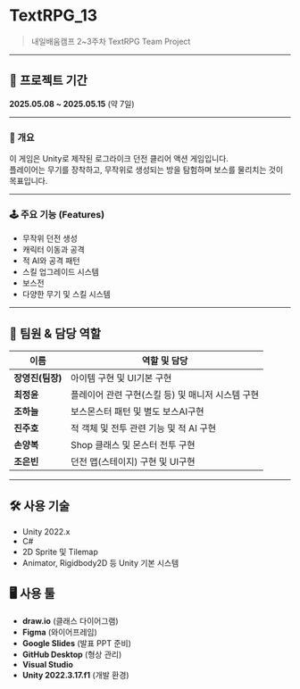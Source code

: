 
# TextRPG_13  
> 내일배움캠프 2~3주차 TextRPG Team Project  

---

## 📆 프로젝트 기간  
**2025.05.08 ~ 2025.05.15** (약 7일)

---


### 📖 개요  
이 게임은 Unity로 제작된 로그라이크 던전 클리어 액션 게임입니다.  
플레이어는 무기를 장착하고, 무작위로 생성되는 방을 탐험하며 보스를 물리치는 것이 목표입니다.

---

###  🕹️ 주요 기능 (Features)
- 무작위 던전 생성
- 캐릭터 이동과 공격
- 적 AI와 공격 패턴
- 스킬 업그레이드 시스템
- 보스전
- 다양한 무기 및 스킬 시스템

---

## 👥 팀원 & 담당 역할  

| 이름            | 역할 및 담당                                                         |
| --------------- | -------------------------------------------------------------------- |
| **장영진(팀장)**    | 아이템 구현 및 UI기본 구현                |
| **최정윤**         | 플레이어 관련 구현(스킬 등) 및 매니저 시스템 구현       |
| **조하늘**         | 보스몬스터 패턴 및 별도 보스AI구현             |
| **진주호**         | 적 객체 및 전투 관련 기능 및 적 AI 구현                 |
| **손양복**   | Shop 클래스 및 몬스터 전투 구현               |
| **조은빈**   | 던전 맵(스테이지) 구현 및 UI구현               |

---

## 🛠️ 사용 기술
- Unity 2022.x
- C#
- 2D Sprite 및 Tilemap
- Animator, Rigidbody2D 등 Unity 기본 시스템

## 🖥️ 사용 툴  
- **draw.io** (클래스 다이어그램)
- **Figma** (와이어프레임)  
- **Google Slides** (발표 PPT 준비)
- **GitHub Desktop** (형상 관리)  
- **Visual Studio**
- **Unity 2022.3.17.f1** (개발 환경)











